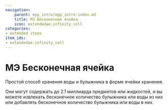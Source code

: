 ```yaml
---
navigation:
    parent: epp_intro/epp_intro-index.md
    title: МЭ Бесконечная ячейка
    icon: extendedae:infinity_cell
categories:
- extended items
item_ids:
- extendedae:infinity_cell
---
```


# МЭ Бесконечная ячейка

Простой способ хранения воды и булыжника в форме ячейки хранения.

<Row>
<ItemImage id="extendedae:infinity_cell" scale="4"></ItemImage>
</Row>

Они могут содержать до 2.1 миллиарда предметов или жидкостей, и вы можете извлекать бесконечное количество булыжника или воды из них или добавлять бесконечное количество булыжника или воды в них.